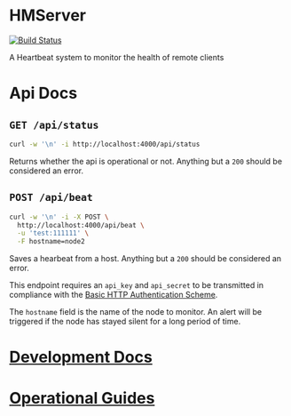 # HMServer  

[![Build Status](https://travis-ci.org/camilin87/hm_server.svg?branch=master)](https://travis-ci.org/camilin87/hm_server)  

A Heartbeat system to monitor the health of remote clients  

# Api Docs  

## `GET /api/status`  

```bash
curl -w '\n' -i http://localhost:4000/api/status
```

Returns whether the api is operational or not. Anything but a `200` should be considered an error.  

## `POST /api/beat`  

```bash
curl -w '\n' -i -X POST \
  http://localhost:4000/api/beat \
  -u 'test:111111' \
  -F hostname=node2
```

Saves a hearbeat from a host. Anything but a `200` should be considered an error.  

This endpoint requires an `api_key` and `api_secret` to be transmitted in compliance with the [Basic HTTP Authentication Scheme](https://developer.mozilla.org/en-US/docs/Web/HTTP/Authentication#Basic_authentication_scheme).  

The `hostname` field is the name of the node to monitor. An alert will be triggered if the node has stayed silent for a long period of time.

# [Development Docs](readme-dev.md)  
# [Operational Guides](readme-ops.md)  
